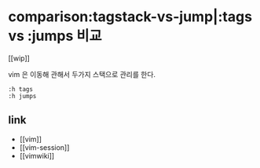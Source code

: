 # comparison:tagstack-vs-jump|:tags vs :jumps 비교

[[wip]]

vim 은 이동해 관해서 두가지 스택으로 관리를 한다.
```vim
:h tags
:h jumps
```

## link
- [[vim]]
- [[vim-session]]
- [[vimwiki]]
